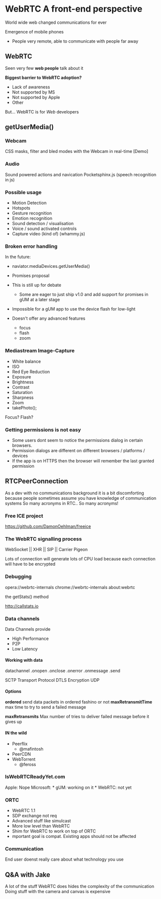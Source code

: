 # WebRTC A front-end perspective
World wide web changed communications for ever

Emergence of mobile phones
* People very remote, able to communicate with people far away
 
## WebRTC
Seen very few **web people** talk about it

**Biggest barrier to WebRTC adoption?**
* Lack of awareness
* Not supported by MS
* Not supported by Apple
* Other
 
But... WebRTC is for *Web* developers

## getUserMedia()
### Webcam
CSS masks, filter and bled modes with the Webcam in real-time [Demo]

### Audio
Sound powered actions and navication
Pocketsphinx.js (speech recognition in js)

### Possible usage
* Motion Detection 
* Hotspots
* Gesture recognition
* Emotion recognition
* Sound detection / visualisation
* Voice / sound activated controls
* Capture video (kind of) (whammy.js)
 
### Broken error handling
In the future: 
* naviator.mediaDevices.getUserMedia()
* Promises proposal
* This is still up for debate
	* Some are eager to just ship v1.0 and add support for promises in gUM at a later stage
 
* Impossible for a gUM app to use the device flash for low-light
* Doesn't offer any advanced features
	* focus
	* flash
	* zoom

### Mediastream Image-Capture
* White balance 
* ISO
* Red Eye Reduction
* Exposure
* Brightness
* Contrast
* Saturation
* Sharpness
* Zoom
* takePhoto();
 
Focus? Flash?

### Getting permissions is not easy
* Some users dont seem to notice the permissions dialog in certain browsers.
* Permission dialogs are different on different browsers / platforms / devices
* If the app is on HTTPS then the browser will remember the last granted permission
 

## RTCPeerConnection
As a dev with no communications background it is a bit discomforting because people sometimes assume you have knowledge of communication systems
So many acronyms in RTC.. So many acronyms!

### Free ICE project
https://github.com/DamonOehlman/freeice

### The WebRTC signalling process
WebSocket || XHR || SIP || Carrier Pigeon

Lots of connection will generate lots of CPU load because each connection will have to be encrypted

### Debugging
opera://webrtc-internals
chrome://webrtc-internals
about:webrtc

the getStats() method

http://callstats.io

### Data channels
Data Channels provide
* High Performance
* P2P
* Low Latency
 

#### Working with data
datachannel
.onopen
.onclose
.onerror
.onmessage
.send
 
SCTP Transport Protocol
DTLS Encryption
UDP

#### Options
**ordered**
send data packets in ordered fashino or not
**maxRetransmitTime**
max time to try to send a failed message

**maxRetransmits**
Max number of tries to deliver failed message before it gives up

#### IN the wild
* Peerflix
	* @mafintosh 
* PeerCDN
* WebTorrent
	* @feross
 
### IsWebRTCReadyYet.com 
Apple: Nope
Microsoft: 
	* gUM: working on it
	* WebRTC: not yet
 
### ORTC
* WebRTC 1.1
* SDP exchange not req
* Advanced stuff like simulcast
* More low level than WebRTC
* Shim for WebRTC to work on top of ORTC
* mportant goal is compat. Existing apps should not be affected
 
### Communication
End user doenst really care about what technology you use

## Q&A with Jake
A lot of the stuff WebRTC does hides the complexity of the communication
Doing stuff with the camera and canvas is expensive

